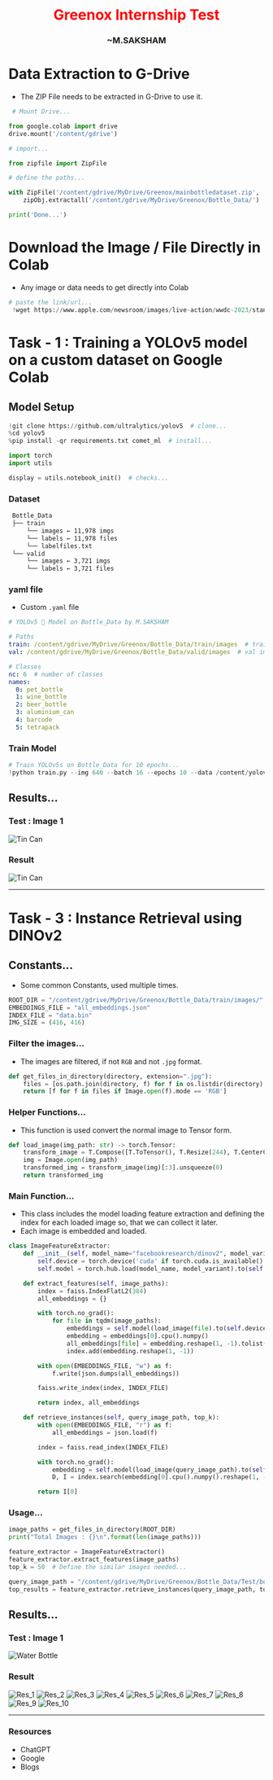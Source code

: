<H1 align="center", style="color:#ff0000">Greenox Internship Test</H1>

<H3 align="center">~M.SAKSHAM</H3>

<!-- TOC -->

# Data Extraction to G-Drive

* The ZIP File needs to be extracted in G-Drive to use it.

```Python
 # Mount Drive...

from google.colab import drive
drive.mount('/content/gdrive')
```

```Python
# import...

from zipfile import ZipFile

```

``` Python
# define the paths...

with ZipFile('/content/gdrive/MyDrive/Greenox/mainbottledataset.zip', 'r') as zipObj:  # path of folder or file...
    zipObj.extractall('/content/gdrive/MyDrive/Greenox/Bottle_Data/')  # path to save file or folder...

print('Done...')
```

# Download the Image / File Directly in Colab

* Any image or data needs to get directly into Colab

```Python
# paste the link/url...
 !wget https://www.apple.com/newsroom/images/live-action/wwdc-2023/standard/privacy/Apple-WWDC23-privacy-logo-230605_big.jpg.large_2x.jpg
```


# Task - 1  : Training a YOLOv5 model on a custom dataset on Google Colab

## Model Setup

```Python
!git clone https://github.com/ultralytics/yolov5  # clone...
%cd yolov5
%pip install -qr requirements.txt comet_ml  # install...

import torch
import utils

display = utils.notebook_init()  # checks...
```

### Dataset

``` markdown
 Bottle_Data 
 ├── train
     └── images ← 11,978 imgs
     └── labels ← 11,978 files
     └── labelfiles.txt
 └── valid
     └── images ← 3,721 imgs
     └── labels ← 3,721 files
```

### yaml file

* Custom `.yaml` file

```yaml
# YOLOv5 🚀 Model on Bottle_Data by M.SAKSHAM

# Paths
train: /content/gdrive/MyDrive/Greenox/Bottle_Data/train/images  # train images path to 11,978 images
val: /content/gdrive/MyDrive/Greenox/Bottle_Data/valid/images  # val images path to 3,721 images

# Classes
nc: 6  # number of classes
names:
  0: pet_bottle
  1: wine_bottle
  2: beer_bottle
  3: aluminium_can
  4: barcode
  5: tetrapack
```

### Train Model

```Python
# Train YOLOv5s on Bottle_Data for 10 epochs...
!python train.py --img 640 --batch 16 --epochs 10 --data /content/yolov5/data/bottle_data.yaml --weights yolov5s.pt --cache
```

## Results...

### Test : Image 1

![Tin Can](./Task_1/tin_can.jpg)

### Result

![Tin Can](./Task_1/Result_tin_can.jpg)

---

# Task - 3 : Instance Retrieval using DINOv2

## Constants...

* Some common Constants, used multiple times.

```Python
ROOT_DIR = "/content/gdrive/MyDrive/Greenox/Bottle_Data/train/images/"
EMBEDDINGS_FILE = "all_embeddings.json"
INDEX_FILE = "data.bin"
IMG_SIZE = (416, 416)
```

### Filter the images...

* The images are filtered, if not `RGB` and not `.jpg` format.

```Python
def get_files_in_directory(directory, extension=".jpg"):
    files = [os.path.join(directory, f) for f in os.listdir(directory) if f.lower().endswith(extension)]
    return [f for f in files if Image.open(f).mode == 'RGB']
```

### Helper Functions...

* This function is used convert the normal image to Tensor form.

```Python
def load_image(img_path: str) -> torch.Tensor:
    transform_image = T.Compose([T.ToTensor(), T.Resize(244), T.CenterCrop(224), T.Normalize([0.5], [0.5])])
    img = Image.open(img_path)
    transformed_img = transform_image(img)[:3].unsqueeze(0)
    return transformed_img
```

### Main Function...

* This class includes the model loading feature extraction and defining the index for each loaded image so, that we can collect it later. 
* Each image is embedded and loaded.

```Python
class ImageFeatureExtractor:
    def __init__(self, model_name="facebookresearch/dinov2", model_variant="dinov2_vits14"):
        self.device = torch.device('cuda' if torch.cuda.is_available() else "cpu")
        self.model = torch.hub.load(model_name, model_variant).to(self.device)

    def extract_features(self, image_paths):
        index = faiss.IndexFlatL2(384)
        all_embeddings = {}

        with torch.no_grad():
            for file in tqdm(image_paths):
                embeddings = self.model(load_image(file).to(self.device))
                embedding = embeddings[0].cpu().numpy()
                all_embeddings[file] = embedding.reshape(1, -1).tolist()
                index.add(embedding.reshape(1, -1))

        with open(EMBEDDINGS_FILE, "w") as f:
            f.write(json.dumps(all_embeddings))

        faiss.write_index(index, INDEX_FILE)

        return index, all_embeddings

    def retrieve_instances(self, query_image_path, top_k):
        with open(EMBEDDINGS_FILE, "r") as f:
            all_embeddings = json.load(f)

        index = faiss.read_index(INDEX_FILE)

        with torch.no_grad():
            embedding = self.model(load_image(query_image_path).to(self.device))
            D, I = index.search(embedding[0].cpu().numpy().reshape(1, -1), top_k)

        return I[0]

```

### Usage...

```Python
image_paths = get_files_in_directory(ROOT_DIR)
print("Total Images : {}\n".format(len(image_paths)))

feature_extractor = ImageFeatureExtractor()
feature_extractor.extract_features(image_paths)
top_k = 50  # Define the similar images needed...

query_image_path = "/content/gdrive/MyDrive/Greenox/Bottle_Data/Test/bottle_1.jpg"
top_results = feature_extractor.retrieve_instances(query_image_path, top_k = top_k)
```

## Results...

### Test : Image 1

![Water Bottle](./Task_3/bottle_1.jpg)

### Result

![Res_1](./Task_3/t2_rdownload.png)
![Res_2](./Task_3/download%20(1).png)
![Res_3](./Task_3/download%20(2).png)
![Res_4](./Task_3/download%20(3).png)
![Res_5](./Task_3/download%20(4).png)
![Res_6](./Task_3/download%20(5).png)
![Res_7](./Task_3/download%20(6).png)
![Res_8](./Task_3/download%20(7).png)
![Res_9](./Task_3/download%20(8).png)
![Res_10](./Task_3/download%20(9).png)

---

### Resources

* ChatGPT
* Google
* Blogs
